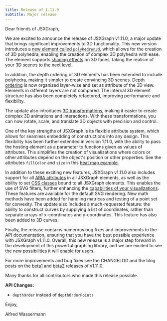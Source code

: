 ```yaml
---
title: Release of 1.11.0
subtitle: Major release
---
```


Dear friends of JSXGraph,

We are excited to announce the release of JSXGraph v1.11.0, a major update that brings significant improvements to 3D functionality. This new version introduces a [new element called `polyhedron3d`](https://jsxgraph.org/docs/symbols/Polyhedron3D.html), which allows for the creation of 3D polyhedra, enabling the creation of complex 3D polyhedra with ease. The element supports [shading effects](https://jsxgraph.org/docs/symbols/Face3D.html#shader) on 3D faces, taking the realism of your 3D scenes to the next level.

In addition, the depth ordering of 3D elements has been extended to include polyhedra, making it simpler to create convincing 3D scenes. [Depth ordering](https://jsxgraph.org/docs/symbols/View3D.html#depthOrder) is now organized layer-wise and set as attribute of the 3D view. Elements in different layers are not compared. The internal 3D element structure has also been completely refactored, improving performance and flexibility.

The update also introduces [3D transformations](https://jsxgraph.org/docs/symbols/Transformation3D.html), making it easier to create complex 3D animations and interactions. With these transformations, you can now rotate, scale, and translate 3D objects with precision and control.

One of the key strengths of JSXGraph is its flexible attribute system, which allows for seamless embedding of constructions into any design. This flexibility has been further extended in version 1.11.0, with the ability to pass the hosting element as a parameter to functions given as values of attributes. This simplifies the creation of visualizations where colors or other attributes depend on the object's position or other properties. See the attributes `fillColor` and `size` in this [heat map example](https://jsxgraph.org/share/example/heat-map).

In addition to these exciting new features, JSXGraph v1.11.0 also includes support for all [ARIA attributes](https://jsxgraph.org/docs/symbols/JXG.GeometryElement.html#aria) in all JSXGraph elements, as well as the ability to set [CSS classes](https://jsxgraph.org/docs/symbols/JXG.GeometryElement.html#cssClass) bound to all JSXGraph elements. This enables the use of SVG filters, further enhancing the [capabilities of your visualizations](https://jsxgraph.org/share/example/svg-filter-and-css-classes). These features are available for the default SVG rendering.
New math methods have been added for handling matrices and testing of a point set for convexity. The update also includes a much-requested feature: the ability to construct curves by supplying a list of coordinates, rather than separate arrays of x-coordinates and y-coordinates. This feature has also been added to 3D curves. 

Finally, the release contains numerous bug fixes and improvements to the API documentation, ensuring that you have the best possible experience with JSXGraph v1.11.0. Overall, this new release is a major step forward in the development of this powerful graphing library, and we are excited to see the new possibilities it will enable for users.

For more improvements and bug fixes see the CHANGELOG and the blog posts on the [beta1](https://jsxgraph.org/wp/2024-11-08-release-of-version-1.11.0-beta1/) and [beta2](https://jsxgraph.org/wp/2025-02-24-release-of-version-1.11.0-beta2/) releases of v1.11.0.

Many thanks for all contributors who made this release possible.

__API Changes:__

- `depthOrder` instead of `depthOrderPoints`


Enjoy,

Alfred Wassermann



